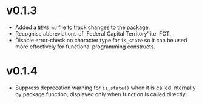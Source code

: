 # v0.1.3

* Added a `NEWS.md` file to track changes to the package.
* Recognise abbreviations of 'Federal Capital Territory' i.e. FCT.
* Disable error-check on character type for `is_state` so it can be used more effectively for functional programming constructs.

# v0.1.4

* Suppress deprecation warning for `is_state()` when it is called internally by package function; displayed only when function is called directly.
